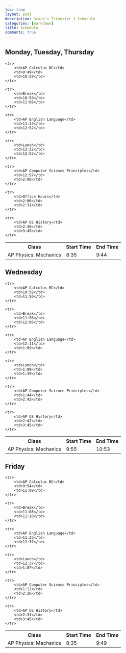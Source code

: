 ```yaml
---
toc: true
layout: post
description: Grace's Trimester 1 Schedule
categories: [markdown]
title: Schedule
comments: true
---
```


<h2> Monday, Tuesday, Thursday</h2>

<table>
    <tr>
     <th>Class</th>
     <th>Start Time</th>
     <th>End Time</th>
    </tr>
    <tr>
        <td>AP Physics: Mechanics</td>
        <td>8:35</td>
        <td>9:44</td>
    </tr>

    <tr>
        <td>AP Calculus BC</td>
        <td>9:49</td>
        <td>10:58</td>
    </tr>

    <tr>
        <td>Break</td>
        <td>10:58</td>
        <td>11:08</td>
    </tr>

    <tr>
        <td>AP English Language</td>
        <td>11:13</td>
        <td>12:52</td>
    </tr>

    <tr>
        <td>Lunch</td>
        <td>12:22</td>
        <td>12:52</td>
    </tr>

    <tr>
        <td>AP Computer Science Principles</td>
        <td>12:57</td>
        <td>2:06</td>
    </tr>

    <tr>
        <td>Office Hours</td>
        <td>2:06</td>
        <td>2:31</td>
    </tr>

    <tr>
        <td>AP US History</td>
        <td>2:36</td>
        <td>3:45</td>
    </tr>
</table>


<h2> Wednesday </h2>

<table>
    <tr>
     <th>Class</th>
     <th>Start Time</th>
     <th>End Time</th>
    </tr>
    <tr>
        <td>AP Physics: Mechanics</td>
        <td>9:55</td>
        <td>10:53</td>
    </tr>

    <tr>
        <td>AP Calculus BC</td>
        <td>10:58</td>
        <td>11:56</td>
    </tr>

    <tr>
        <td>Break</td>
        <td>11:56</td>
        <td>12:06</td>
    </tr>

    <tr>
        <td>AP English Language</td>
        <td>12:11</td>
        <td>1:09</td>
    </tr>

    <tr>
        <td>Lunch</td>
        <td>1:09</td>
        <td>1:39</td>
    </tr>

    <tr>
        <td>AP Computer Science Principles</td>
        <td>1:44</td>
        <td>2:42</td>
    </tr>

    <tr>
        <td>AP US History</td>
        <td>2:47</td>
        <td>3:45</td>
    </tr>
</table>


<h2> Friday </h2>

<table>
    <tr>
     <th>Class</th>
     <th>Start Time</th>
     <th>End Time</th>
    </tr>
    <tr>
        <td>AP Physics: Mechanics</td>
        <td>8:35</td>
        <td>9:49</td>
    </tr>

    <tr>
        <td>AP Calculus BC</td>
        <td>9:54</td>
        <td>11:08</td>
    </tr>

    <tr>
        <td>Break</td>
        <td>11:08</td>
        <td>11:18</td>
    </tr>

    <tr>
        <td>AP English Language</td>
        <td>11:23</td>
        <td>12:37</td>
    </tr>

    <tr>
        <td>Lunch</td>
        <td>12:37</td>
        <td>1:07</td>
    </tr>

    <tr>
        <td>AP Computer Science Principles</td>
        <td>1:12</td>
        <td>2:26</td>
    </tr>

    <tr>
        <td>AP US History</td>
        <td>2:31</td>
        <td>3:45</td>
    </tr>
</table>